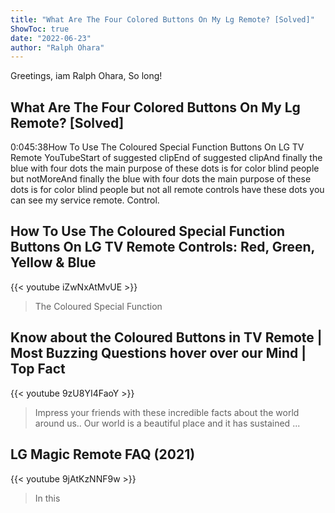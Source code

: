```yaml
---
title: "What Are The Four Colored Buttons On My Lg Remote? [Solved]"
ShowToc: true 
date: "2022-06-23"
author: "Ralph Ohara" 
---
```


Greetings, iam Ralph Ohara, So long!
## What Are The Four Colored Buttons On My Lg Remote? [Solved]
0:045:38How To Use The Coloured Special Function Buttons On LG TV Remote 
YouTubeStart of suggested clipEnd of suggested clipAnd finally the blue with four dots the main purpose of these dots is for color blind people but notMoreAnd finally the blue with four dots the main purpose of these dots is for color blind people but not all remote controls have these dots you can see my service remote. Control.

## How To Use The Coloured Special Function Buttons On LG TV Remote Controls: Red, Green, Yellow & Blue
{{< youtube iZwNxAtMvUE >}}
>The Coloured Special Function 

## Know about the Coloured Buttons in TV Remote | Most Buzzing Questions hover over our Mind | Top Fact
{{< youtube 9zU8YI4FaoY >}}
>Impress your friends with these incredible facts about the world around us.. Our world is a beautiful place and it has sustained ...

## LG Magic Remote FAQ (2021)
{{< youtube 9jAtKzNNF9w >}}
>In this 

